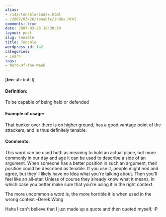 ```yaml
---
alias:
- /142/tenable/index.html
- /2007/03/26/tenable/index.html
comments: true
date: 2007-03-26 10:30:10
layout: post
slug: tenable
title: Tenable
wordpress_id: 142
categories:
- Learn
tags:
- Word-Of-The-Week
---
```


[**ten**-uh-buh l]


#### Definition:


To be capable of being held or defended



#### Example of usage:


That bunker over there is on higher ground, has a good vantage point of the attackers, and is thus definitely tenable.



#### Comments:


This word can be used both as meaning to hold an actual place, but more commonly in our day and age it can be used to describe a side of an argument.  When someone has a better position in such an argument, their position could be described as tenable.  If you use it, people might nod and agree, but they'll likely have no idea what you're talking about.  Then you'll feel like an all-star.  Unless of course they already know what it means, in which case you better make sure that you're using it in the right context.  



> 
The more uncommon a word is, the more horrible it is when used in the wrong context
-Derek Wong




Haha I can't believe that I just made up a quote and then quoted myself.  :P
